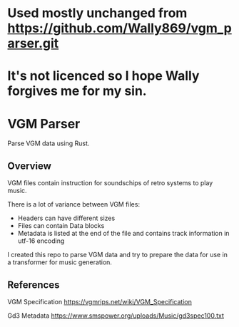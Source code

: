 # Used mostly unchanged from https://github.com/Wally869/vgm_parser.git
# It's not licenced so I hope Wally forgives me for my sin.

# VGM Parser  

Parse VGM data using Rust.  

## Overview  

VGM files contain instruction for soundschips of retro systems to play music.  

There is a lot of variance between VGM files:   
- Headers can have different sizes  
- Files can contain Data blocks  
- Metadata is listed at the end of the file and contains track information in utf-16 encoding  

I created this repo to parse VGM data and try to prepare the data for use in a transformer for music generation.    


## References  
VGM Specification
https://vgmrips.net/wiki/VGM_Specification

Gd3 Metadata
https://www.smspower.org/uploads/Music/gd3spec100.txt  
